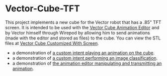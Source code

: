 # Vector-Cube-TFT

This project implements a new cube for the Vector robot that has a .85" TFT screen. It is intended to be used with the [Vector Cube Animation Editor] and by Vector himself through Wirepod by allowing him to send animations (made with the editor and stored as files) to the cube. You can view the STL files at [Vector Cube Customized With Screen].

- a demonstration of [a custom intent playing an animation on the cube].
- a demonstration of [a custom intent performing an image classification].
- a demonstration of [the animation editor manipulating and transmitting an animation].

[a custom intent playing an animation on the cube]: <https://youtu.be/nP3h5EDbyXo>
[a custom intent performing an image classification]: <https://youtu.be/6ILSga8wy7s>
[the animation editor manipulating and transmitting an animation]: <https://youtu.be/6XQODFT1Ack>

[Vector Cube Animation Editor]: <https://github.com/BillMerryman/VectorCubeAnimationEditor>
[Vector Cube Customized With Screen]: <https://www.thingiverse.com/thing:6344837>


